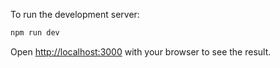 To run the development server:

```bash
npm run dev

```

Open [http://localhost:3000](http://localhost:3000) with your browser to see the result.
